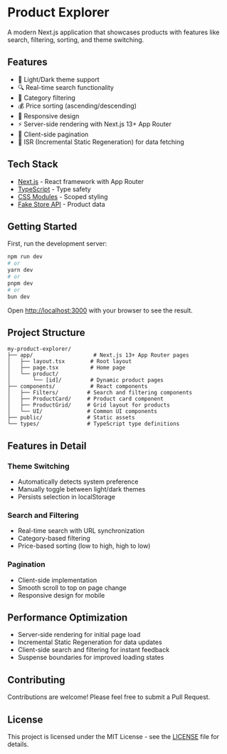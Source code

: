 # Product Explorer

A modern Next.js application that showcases products with features like search, filtering, sorting, and theme switching.

## Features

- 🎨 Light/Dark theme support
- 🔍 Real-time search functionality
- 📑 Category filtering
- 💰 Price sorting (ascending/descending)
- 📱 Responsive design
- ⚡ Server-side rendering with Next.js 13+ App Router
- 🎯 Client-side pagination
- 🔄 ISR (Incremental Static Regeneration) for data fetching

## Tech Stack

- [Next.js](https://nextjs.org/) - React framework with App Router
- [TypeScript](https://www.typescriptlang.org/) - Type safety
- [CSS Modules](https://github.com/css-modules/css-modules) - Scoped styling
- [Fake Store API](https://fakestoreapi.com/) - Product data

## Getting Started

First, run the development server:

```bash
npm run dev
# or
yarn dev
# or
pnpm dev
# or
bun dev
```

Open [http://localhost:3000](http://localhost:3000) with your browser to see the result.

## Project Structure

```
my-product-explorer/
├── app/                   # Next.js 13+ App Router pages
│   ├── layout.tsx        # Root layout
│   ├── page.tsx          # Home page
│   └── product/
│       └── [id]/         # Dynamic product pages
├── components/           # React components
│   ├── Filters/         # Search and filtering components
│   ├── ProductCard/     # Product card component
│   ├── ProductGrid/     # Grid layout for products
│   └── UI/              # Common UI components
├── public/              # Static assets
└── types/               # TypeScript type definitions
```

## Features in Detail

### Theme Switching

- Automatically detects system preference
- Manually toggle between light/dark themes
- Persists selection in localStorage

### Search and Filtering

- Real-time search with URL synchronization
- Category-based filtering
- Price-based sorting (low to high, high to low)

### Pagination

- Client-side implementation
- Smooth scroll to top on page change
- Responsive design for mobile

## Performance Optimization

- Server-side rendering for initial page load
- Incremental Static Regeneration for data updates
- Client-side search and filtering for instant feedback
- Suspense boundaries for improved loading states

## Contributing

Contributions are welcome! Please feel free to submit a Pull Request.

## License

This project is licensed under the MIT License - see the [LICENSE](LICENSE) file for details.
